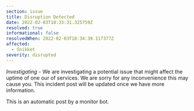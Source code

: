 ```yaml
---
section: issue
title: Disruption Detected
date: 2022-02-03T18:33:31.325759Z
resolved: true
informational: false
resolvedWhen: 2022-02-03T18:34:39.117377Z
affected:
  - Snikket
severity: disrupted
---
```

*Investigating* - We are investigating a potential issue that might affect the uptime of one our of services. We are sorry for any inconvenience this may cause you. This incident post will be updated once we have more information.

This is an automatic post by a monitor bot.
        